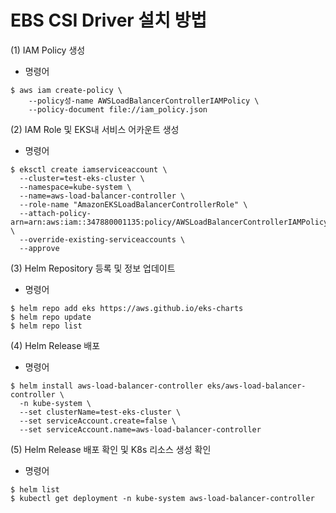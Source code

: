 # EBS CSI Driver 설치 방법

(1) IAM Policy 생성
* 명령어
```
$ aws iam create-policy \
    --policy성-name AWSLoadBalancerControllerIAMPolicy \
    --policy-document file://iam_policy.json
```

(2) IAM Role 및 EKS내 서비스 어카운트 생성
* 명령어
```
$ eksctl create iamserviceaccount \
  --cluster=test-eks-cluster \
  --namespace=kube-system \
  --name=aws-load-balancer-controller \
  --role-name "AmazonEKSLoadBalancerControllerRole" \
  --attach-policy-arn=arn:aws:iam::347880001135:policy/AWSLoadBalancerControllerIAMPolicy \
  --override-existing-serviceaccounts \
  --approve
```

(3) Helm Repository 등록 및 정보 업데이트
* 명령어
```
$ helm repo add eks https://aws.github.io/eks-charts
$ helm repo update
$ helm repo list
```

(4) Helm Release 배포
* 명령어
```
$ helm install aws-load-balancer-controller eks/aws-load-balancer-controller \
  -n kube-system \
  --set clusterName=test-eks-cluster \
  --set serviceAccount.create=false \
  --set serviceAccount.name=aws-load-balancer-controller
```

(5) Helm Release 배포 확인 및 K8s 리소스 생성 확인
* 명령어
```
$ helm list
$ kubectl get deployment -n kube-system aws-load-balancer-controller
```